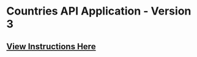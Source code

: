 # Countries API Application - Version 3

## [View Instructions Here](https://github.com/AnnieCannons/countries-app-instructions/tree/main/version-3)


